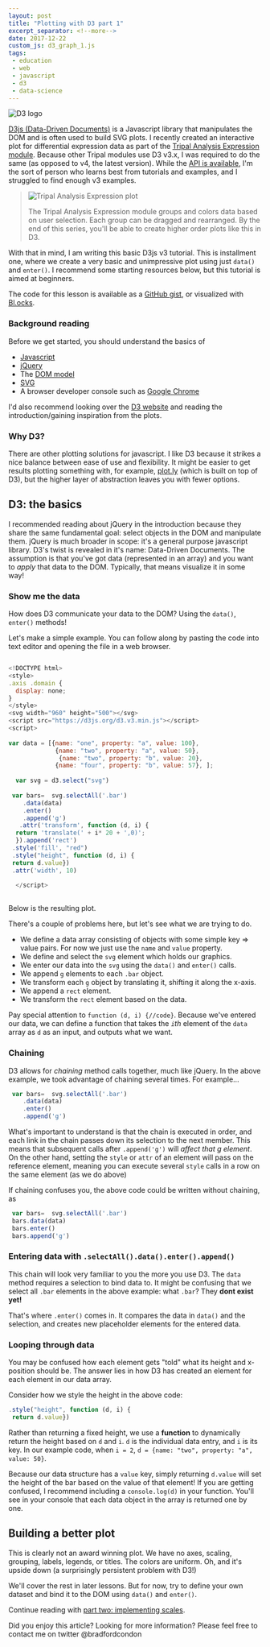 ```yaml
---
layout: post
title: "Plotting with D3 part 1"
excerpt_separator: <!--more-->
date: 2017-12-22
custom_js: d3_graph_1.js
tags: 
 - education
 - web
 - javascript
 - d3
 - data-science
---
```


![D3 logo](/assets/img/d3/d3_logo.png)


[D3js (Data-Driven Documents)](https://d3js.org/) is a Javascript library that manipulates the DOM and is often used to build SVG plots.  I recently created an interactive plot for differential expression data as part of the [Tripal Analysis Expression module](https://github.com/tripal/tripal_analysis_expression/). Because other Tripal modules use D3 v3.x, I was required to do the same (as opposed to v4, the latest version).  While the [API is available](https://github.com/d3/d3-3.x-api-reference/blob/master/API-Reference.md), I'm the sort of person who learns best from tutorials and examples, and I struggled to find enough v3 examples.

<!--more-->


> ![Tripal Analysis Expression plot](/assets/img/d3/taexp_plot.png)
>
> The Tripal Analysis Expression module groups and colors data based on user selection. Each group can be dragged and rearranged.  By the end of this series, you'll be able to create higher order plots like this in D3.

With that in mind, I am writing this basic D3js v3 tutorial. This is installment one, where we create a very basic and unimpressive plot using just `data()` and `enter()`.  I recommend some starting resources below, but this tutorial is aimed at beginners.

The code for this lesson is available as a [GitHub gist](https://gist.github.com/bradfordcondon/317fe6b4edd66ba3904ed2248f8b6134), or visualized with [Bl.ocks](https://bl.ocks.org/bradfordcondon/317fe6b4edd66ba3904ed2248f8b6134).

### Background reading

Before we get started, you should understand the basics of 
* [Javascript](https://www.javascript.com/)
* [jQuery](https://jquery.com/)
* The [DOM model](https://www.w3schools.com/js/js_htmldom.asp)
* [SVG](https://www.w3schools.com/graphics/svg_intro.asp)
* A browser developer console such as [Google Chrome](https://developer.chrome.com/devtools)

I'd also recommend looking over the [D3 website](https://d3js.org/) and reading the introduction/gaining inspiration from the plots.

### Why D3?

There are other plotting solutions for javascript.  I like D3 because it strikes a nice balance between ease of use and flexibility.  It might be easier to get results plotting something with, for example, [plot.ly](https://plot.ly/javascript/) (which is built on top of D3), but the higher layer of abstraction leaves you with fewer options.

## D3: the basics

I recommended reading about jQuery in the introduction because they share the same fundamental goal: select objects in the DOM and manipulate them.  jQuery is much broader in scope: it's a general purpose javascript library.  D3's twist is revealed in it's name: Data-Driven Documents.  The assumption is that you've got data (represented in an array) and you want to *apply* that data to the DOM.  Typically, that means visualize it in some way!     


### Show me the data

How does D3 communicate your data to the DOM?  Using the `data()`, `enter()` methods!


Let's make a simple example.  You can follow along by pasting the code into text editor and opening the file in a web browser.

```javascript

<!DOCTYPE html>
<style>
.axis .domain {
  display: none;
}
</style>
<svg width="960" height="500"></svg> 
<script src="https://d3js.org/d3.v3.min.js"></script>
<script>
  
var data = [{name: "one", property: "a", value: 100},
             {name: "two", property: "a", value: 50},
              {name: "two", property: "b", value: 20},
             {name: "four", property: "b", value: 57}, ];
  
  var svg = d3.select("svg") 
    
 var bars=  svg.selectAll('.bar')
    .data(data)
    .enter()
    .append('g')
   .attr('transform', function (d, i) {
  return 'translate(' + i* 20 + ',0)'; 
  }).append('rect')
 .style('fill', "red")
 .style("height", function (d, i) {
 return d.value})
 .attr('width', 10)
  
  </script>
  
 ```
Below is the resulting plot.

<div id="output_plot"></div>


There's a couple of problems here, but let's see what we are trying to do.

* We define a data array consisting of objects with some simple key => value pairs.  For now we just use the `name` and `value` property.
* We define and select the `svg` element which holds our graphics.
* We enter our data into the `svg` using the `data()` and `enter()` calls.
* We append `g` elements to each `.bar` object. 
* We transform each `g` object by translating it, shifting it along the x-axis.
* We append a `rect` element.
* We transform the  `rect` element based on the data.

Pay special attention to `function (d, i) {//code}`.  Because we've entered our data, we can define a function that takes the *`i`th* element of the `data` array as `d` as an input, and outputs what we want. 


### Chaining
D3 allows for *chaining* method calls together, much like jQuery.  In the above example, we took advantage of chaining several times.  For example...

```js
 var bars=  svg.selectAll('.bar')
	.data(data)
    .enter()
    .append('g')
```

What's important to understand is that the chain is executed in order, and each link in the chain passes down its selection to the next member.  This means that subsequent calls after `.append('g')` will *affect that g element*.  On the other hand, setting the `style` or `attr` of an element will pass on the reference element, meaning you can execute several `style` calls in a row on the same element (as we do above)

If chaining confuses you, the above code could be written without chaining, as 

```js
 var bars=  svg.selectAll('.bar')
 bars.data(data)
 bars.enter()
 bars.append('g')
```

### Entering data with  `.selectAll().data().enter().append()`

This chain will look very familiar to you the more you use D3.  The `data` method requires a selection to bind data to.  It might be confusing that we select all `.bar` elements in the above example: what `.bar`?  They **dont exist yet!**

That's where `.enter()` comes in.  It compares the data in `data()` and the selection, and creates new placeholder elements for the entered data.


### Looping through data 

You may be confused how each element gets "told" what its height and x-position should be.  The answer lies in how D3 has created an element for each element in our data array.

Consider how we style the height in the above code:


```js
.style("height", function (d, i) {
 return d.value})
 ```  

Rather than returning a fixed height, we use a **function** to dynamically return the height based on `d` and `i`.  `d` is the individual data entry, and `i` is its key.  In our example code, when `i = 2`, `d = {name: "two", property: "a", value: 50}`.

Because our data structure has a `value` key, simply returning `d.value` will set the height of the bar based on the value of that element!  If you are getting confused, I recommend including a `console.log(d)` in your function.  You'll see in your console that each data object in the array is returned one by one.

## Building a better plot

This is clearly not an award winning plot.  We have no axes, scaling, grouping, labels, legends, or titles.  The colors are uniform.  Oh, and it's upside down (a surprisingly persistent problem with D3!)

We'll cover the rest in later lessons.  But for now, try to define your own dataset and bind it to the DOM using `data()` and `enter()`.

Continue reading with [part two: implementing scales](/2017/12/31/d3_part2_flipping/).


Did you enjoy this article?  Looking for more information?  Please feel free to contact me on twitter @bradfordcondon

